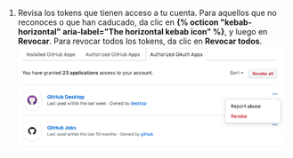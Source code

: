 1. Revisa los tokens que tienen acceso a tu cuenta. Para aquellos que no reconoces o que han caducado, da clic en **{% octicon "kebab-horizontal" aria-label="The horizontal kebab icon" %}**, y luego en **Revocar**. Para revocar todos los tokens, da clic en **Revocar todos**. ![Lista de {{ site.data.variables.product.prodname_oauth_app }} autorizadas](/assets/images/help/settings/revoke-oauth-app.png)
